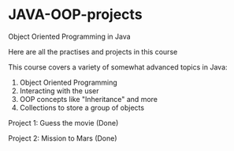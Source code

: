 # JAVA-OOP-projects

Object Oriented Programming in Java

Here are all the practises and projects in this course

This course covers a variety of somewhat advanced topics in Java:

1. Object Oriented Programming
2. Interacting with the user
3. OOP concepts like "Inheritance" and more
4. Collections to store a group of objects


Project 1: Guess the movie (Done)

Project 2: Mission to Mars (Done)
